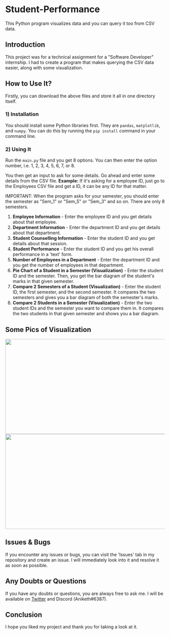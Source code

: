 # Student-Performance

This Python program visualizes data and you can query it too from CSV data.

## Introduction

This project was for a technical assignment for a "Software Developer" internship. I had to create a program that makes querying the CSV data easier, along with some visualization.

## How to Use It?

Firstly, you can download the above files and store it all in one directory itself.

### 1) Installation

You should install some Python libraries first. They are `pandas`, `matplotlib`, and `numpy`. You can do this by running the `pip install` command in your command line.

### 2) Using It

Run the `main.py` file and you get 8 options. You can then enter the option number, i.e. 1, 2, 3, 4, 5, 6, 7, or 8.

You then get an input to ask for some details. Go ahead and enter some details from the CSV file. **Example:** If it's asking for a employee ID, just go to the Employees CSV file and get a ID, it can be any ID for that matter.

IMPORTANT: When the program asks for your semester, you should enter the semester as "Sem_1" or "Sem_5" or "Sem_3" and so on. There are only 8 semesters.

1) **Employee Information** - Enter the employee ID and you get details about that employee.
2) **Department Information** - Enter the department ID and you get details about that department.
3) **Student Counselling Information** - Enter the student ID and you get details about that session.
4) **Student Performance** - Enter the student ID and you get his overall performance in a 'text' form.
5) **Number of Employees in a Department** - Enter the department ID and you get the number of employees in that department.
6) **Pie Chart of a Student in a Semester (Visualization)** - Enter the student ID and the semester. Then, you get the bar diagram of the student's marks in that given semester.
7) **Compare 2 Semesters of a Student (Visualization)** - Enter the student ID, the first semester, and the second semester. It compares the two semesters and gives you a bar diagram of both the semester's marks.
8) **Compare 2 Students in a Semester (Visualization)** - Enter the two student IDs and the semester you want to compare them in. It compares the two students in that given semester and shows you a bar diagram.

## Some Pics of Visualization

<img src="https://user-images.githubusercontent.com/50455489/169692472-1d69f321-6993-4a9c-9ab7-ef2298b67cd7.png" width="650" height="300"/>
<img src="https://user-images.githubusercontent.com/50455489/169692570-5900ea0b-dc4f-4e60-ad28-8227ee1dd5de.png" width="650" height="300"/>

## Issues & Bugs

If you encounter any issues or bugs, you can visit the 'Issues' tab in my repository and create an issue. I will immediately look into it and resolve it as soon as possible.

## Any Doubts or Questions

If you have any doubts or questions, you are always free to ask me. I will be available on [Twitter](https://twitter.com/anikethchavare) and Discord (Aniketh#6387).

## Conclusion

I hope you liked my project and thank you for taking a look at it.
